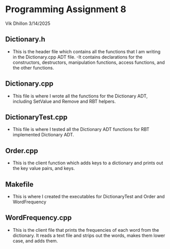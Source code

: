 # Programming Assignment 8
Vik Dhillon
3/14/2025


## Dictionary.h
- This is the header file which contains all the functions that I am writing in the Dictionary.cpp ADT file.
-It contains declarations for the constructors, destructors, manipulation functions, access functions, and the other functions. 

## Dictionary.cpp
- This file is where I wrote all the functions for the Dictionary ADT, including SetValue and Remove and RBT helpers.

## DictionaryTest.cpp
- This file is where I tested all the Dictionary ADT functions for RBT implemented Dictionary ADT. 

## Order.cpp
- This is the client function which adds keys to a dictionary and prints out the key value pairs, and keys. 

## Makefile
- This is where I created the executables for DictionaryTest and Order and WordFrequency

## WordFrequency.cpp
- This is the client file that prints the frequencies of each word from the dictionary. It reads a text file and strips out the words, makes them lower case, and adds them. 

